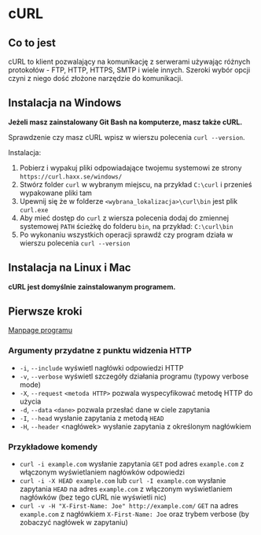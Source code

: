# cURL

## Co to jest

cURL to klient pozwalający na komunikację z serwerami używając różnych protokołów - FTP, HTTP, HTTPS, SMTP i wiele innych.
Szeroki wybór opcji czyni z niego dość złożone narzędzie do komunikacji.

## Instalacja na Windows

**Jeżeli masz zainstalowany Git Bash na komputerze, masz także cURL.**

Sprawdzenie czy masz cURL wpisz w wierszu polecenia `curl --version`.

Instalacja:
1) Pobierz i wypakuj pliki odpowiadające twojemu systemowi ze strony `https://curl.haxx.se/windows/`
2) Stwórz folder `curl` w wybranym miejscu, na przykład `C:\curl` i przenieś wypakowane pliki tam
3) Upewnij się że w folderze `<wybrana_lokalizacja>\curl\bin` jest plik `curl.exe`
4) Aby mieć dostęp do `curl` z wiersza polecenia dodaj do zmiennej systemowej `PATH` ścieżkę do folderu `bin`, na przykład: `C:\curl\bin`
5) Po wykonaniu wszystkich operacji sprawdź czy program działa w wierszu polecenia `curl --version`

## Instalacja na Linux i Mac

**cURL jest domyślnie zainstalowanym programem.**

## Pierwsze kroki

[Manpage programu](https://curl.haxx.se/docs/manpage.html)

### Argumenty przydatne z punktu widzenia HTTP

* `-i`, `--include` wyświetl nagłówki odpowiedzi HTTP
* `-v`, `--verbose` wyświetl szczegóły działania programu (typowy verbose mode)
* `-X`, `--request` `<metoda HTTP>` pozwala wyspecyfikować metodę HTTP do użycia
* `-d`, `--data` `<dane>` pozwala przesłać dane w ciele zapytania
* `-I`, `--head` wysłanie zapytania z metodą `HEAD`
* `-H`, `--header` <nagłówek> wysłanie zapytania z określonym nagłówkiem

### Przykładowe komendy

* `curl -i example.com` wysłanie zapytania `GET` pod adres `example.com` z włączonym wyświetlaniem nagłówków odpowiedzi
* `curl -i -X HEAD example.com` lub `curl -I example.com` wysłanie zapytania `HEAD` na adres `example.com` z włączonym wyświetlaniem nagłówków (bez tego cURL nie wyświetli nic)
* `curl -v -H "X-First-Name: Joe" http://example.com/` `GET` na adres `example.com` z nagłówkiem `X-First-Name: Joe` oraz trybem verbose (by zobaczyć nagłówek w zapytaniu)
